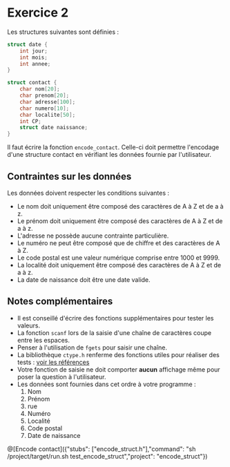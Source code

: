 # Exercice 2

Les structures suivantes sont définies :

```c 
struct date {
	int jour;
	int mois;
	int annee;
}

struct contact {
	char nom[20];
	char prenom[20];
	char adresse[100];
	char numero[10];
	char localite[50];
	int CP;
	struct date naissance;
}
```

Il faut écrire la fonction `encode_contact`. Celle-ci doit permettre l'encodage d'une structure contact en vérifiant les données fournie par l'utilisateur.


## Contraintes sur les données
Les données doivent respecter les conditions suivantes :
- Le nom doit uniquement être composé des caractères de A à Z et de a à z.
- Le prénom doit uniquement être composé des caractères de A à Z et de a à z.
- L'adresse ne possède aucune contrainte particulière.
- Le numéro ne peut être composé que de chiffre et des caractères de A à Z.
- Le code postal est une valeur numérique comprise entre 1000 et 9999.
- La localité doit uniquement être composé des caractères de A à Z et de a à z.
- La date de naissance doit être une date valide.

## Notes complémentaires
- Il est conseillé d'écrire des fonctions supplémentaires pour tester les valeurs.
- La fonction `scanf` lors de la saisie d'une chaîne de caractères coupe entre les espaces.
- Penser à l'utilisation de `fgets` pour saisir une chaîne.
- La bibliothèque `ctype.h` renferme des fonctions utiles pour réaliser des tests : [voir les références](https://www.tutorialspoint.com/c_standard_library/ctype_h.htm)
- Votre fonction de saisie ne doit comporter **aucun** affichage même pour poser la question à l'utilisateur.
- Les données sont fournies dans cet ordre à votre programme :
	1. Nom
	1. Prénom
	1. rue
	1. Numéro
	1. Localité
	1. Code postal
	1. Date de naissance

@[Encode contact]({"stubs": ["encode_struct.h"],"command": "sh /project/target/run.sh test_encode_struct","project": "encode_struct"})